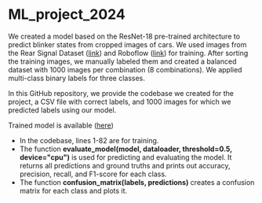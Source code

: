 # ML_project_2024

We created a model based on the ResNet-18 pre-trained architecture to predict blinker states from cropped images of cars. We used images from the Rear Signal Dataset ([link](http://vllab1.ucmerced.edu/~hhsu22/rear_signal/rear_signal)) and Roboflow ([link](https://universe.roboflow.com/ilham-winar/venom/browse?queryText=&pageSize=50&startingIndex=0&browseQuery=true)) for training. After sorting the training images, we manually labeled them and created a balanced dataset with 1000 images per combination (8 combinations). We applied multi-class binary labels for three classes.

In this GitHub repository, we provide the codebase we created for the project, a CSV file with correct labels, and 1000 images for which we predicted labels using our model.

Trained model is available ([here](https://drive.google.com/drive/folders/1JFBR16hBg1FINO1TkWYj_qMNfphB-cEg?usp=sharing))

* In the codebase, lines 1-82 are for training.
* The function **evaluate_model(model, dataloader, threshold=0.5, device="cpu")** is used for predicting and evaluating the model. It returns all predictions and ground truths and prints out accuracy, precision, recall, and F1-score for each class.
* The function **confusion_matrix(labels, predictions)** creates a confusion matrix for each class and plots it.
